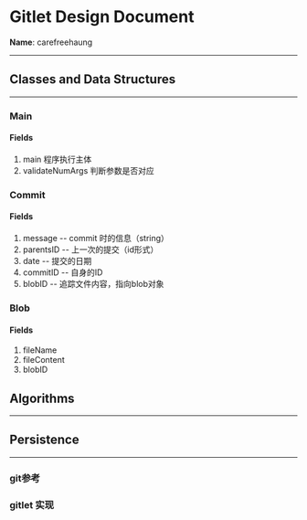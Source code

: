 # Gitlet Design Document

**Name**: carefreehaung

---
## Classes and Data Structures

---
### Main

#### Fields

1. main 程序执行主体
2. validateNumArgs 判断参数是否对应 


### Commit

#### Fields

1. message -- commit 时的信息（string）
2. parentsID -- 上一次的提交（id形式）
3. date  -- 提交的日期
4. commitID -- 自身的ID
5. blobID -- 追踪文件内容，指向blob对象

### Blob

#### Fields

1. fileName
2. fileContent
3. blobID
## Algorithms

---


## Persistence

---
### git参考

### gitlet 实现





